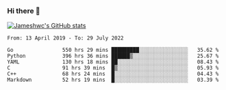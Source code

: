### Hi there 👋

[![Jameshwc's GitHub stats](https://github-readme-stats.vercel.app/api?username=jameshwc)](https://github.com/anuraghazra/github-readme-stats)

<!--START_SECTION:waka-->

```text
From: 13 April 2019 - To: 29 July 2022

Go                550 hrs 29 mins █████████░░░░░░░░░░░░░░░░   35.62 %
Python            396 hrs 36 mins ██████▒░░░░░░░░░░░░░░░░░░   25.67 %
YAML              130 hrs 18 mins ██░░░░░░░░░░░░░░░░░░░░░░░   08.43 %
C                 91 hrs 39 mins  █▒░░░░░░░░░░░░░░░░░░░░░░░   05.93 %
C++               68 hrs 24 mins  █░░░░░░░░░░░░░░░░░░░░░░░░   04.43 %
Markdown          52 hrs 19 mins  █░░░░░░░░░░░░░░░░░░░░░░░░   03.39 %
```

<!--END_SECTION:waka-->